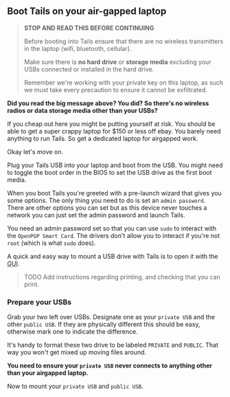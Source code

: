 ## Boot Tails on your air-gapped laptop

> **STOP AND READ THIS BEFORE CONTINUING**
>
> Before booting into Tails ensure that there are no wireless transmitters in the laptop (wifi, bluetooth, cellular).
>
> Make sure there is **no hard drive** or **storage media** excluding your USBs connected or installed in the hard drive.
>
> Remember we're working with your private key on this laptop, as such we must take every precaution to
ensure it cannot be exfiltrated.

**Did you read the big message above? You did? So there's no wireless radios or data storage media other than your USBs?**

If you cheap out here you might be putting yourself at risk.
You should be able to get a super crappy laptop for $150 or less off ebay.
You barely need anything to run Tails. So get a dedicated laptop for airgapped work.

Okay let's move on.

Plug your Tails USB into your laptop and boot from the USB. You might need to toggle the boot order in the BIOS to set the USB drive as the first boot media.

When you boot Tails you're greeted with a pre-launch wizard that gives you some options. The only thing you need to do is set an `admin password`. There are other options you can set but as this device never touches a
network you can just set the admin password and launch Tails.

You need an admin password set so that you can use `sudo` to interact with the `OpenPGP Smart Card`. The drivers don't allow you to interact if you're not `root` (which is what `sudo` does).

A quick and easy way to mount a USB drive with Tails is to open it with the <abbr title="Graphical User Interface">GUI</abbr>.

> TODO Add instructions regarding printing, and checking that you can print.

### Prepare your USBs

Grab your two left over USBs. Designate one as your `private USB` and the other `public USB`. If they are physically different
this should be easy, otherwise mark one to indicate the difference.

It's handy to format these two drive to be labeled `PRIVATE` and `PUBLIC`. That way you won't get mixed up moving files around.

**You need to ensure your `private USB` never connects to anything other than your airgapped laptop.**

Now to mount your `private USB` and `public USB`.
